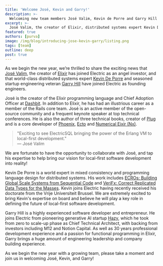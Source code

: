 ```yaml
---
title: 'Welcome José, Kevin and Garry!'
description: >-
  Welcoming new team members José Valim, Kevin de Porre and Garry Hill to ElectricSQL.
excerpt: >-
  José Valim, the creator of Elixir, distributed systems expert Kevin De Porre and startup engineering veteran Garry Hill have joined Electric.
featured: true
authors: [purva]
image: /img/blog/introducing-jose-kevin-garry/listing.png
tags: [team]
outline: deep
post: true
---
```


As we begin the new year, we’re thrilled to share the exciting news that [José Valim](https://www.linkedin.com/in/josevalim/), the creator of [Elixir](<https://en.wikipedia.org/wiki/Elixir_(programming_language)>) has joined Electric as an angel investor, and that world-class distributed systems expert [Kevin De Porre](https://soft.vub.ac.be/~kdeporre/) and seasoned startup engineering veteran [Garry Hill](https://www.linkedin.com/in/garry-hill-30b56b54/) have joined Electric as founding engineers.

José is the creator of the Elixir programming language and Chief Adoption Officer at [Dashbit](https://dashbit.co/). In addition to Elixir, he has had an illustrious career as a member of the Rails core team. José is an active member of the open-source community and a frequent keynote speaker at top technical conferences. He is also the author of three technical books, creator of [Plug](https://hexdocs.pm/plug) and is a core developer of [Phoenix](https://www.phoenixframework.org), [Ecto](https://hexdocs.pm/ecto) and [Numerical Eixir (Nx)](https://github.com/elixir-nx).

> "Exciting to see ElectricSQL bringing the power of the Erlang VM to local-first development."<br />
> — José Valim

We are fortunate to have the opportunity to collaborate with José, and tap his expertise to help bring our vision for local-first software development into reality!

Kevin De Porre is a world expert in mixed consistency and programming language design for distributed systems. His work includes [ECROs: Building Global Scale Systems from Sequential Code](https://youtu.be/UbwOlJTb-b4) and [VeriFx: Correct Replicated Data Types for the Masses](https://arxiv.org/abs/2207.02502). Kevin joins Electric having recently received his doctorate from the Vrije Universiteit Brussel. We are extremely excited to bring Kevin's expertise on board and believe he will play a key role in defining the future of local-first software development.

Garry Hill is a highly experienced software developer and entrepreneur. He joins Electric from pioneering generative AI startup [Hazy](https://hazy.com/), which he took from zero to scale-up phase as Chief Technical Architect, with backing from investors including M12 and Notion Capital. As well as 30 years professional development experience and a passion for functional programming in Elixir, Garry brings a huge amount of engineering leadership and company building experience.

As we begin the new year with a growing team, please take a moment and join us in welcoming José, Kevin, and Garry!
